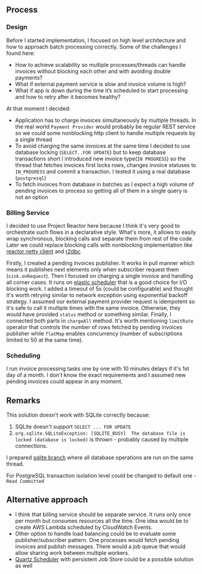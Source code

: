 ## Process

### Design
Before I started implementation, I focused on high level architecture and how to approach batch processing 
correctly. Some of the challenges I found here:
* How to achieve scalability so multiple processes/threads can handle invoices without blocking each other and with avoiding double payments?
* What if external payment service is slow and invoice volume is high? 
* What if app is down during the time it’s scheduled to start processing and how to retry after it becomes healthy?

At that moment I decided:
* Application has to charge invoices simultaneously by multiple threads. In the real world `Payment Provider` would probably
be regular REST service so we could some nonblocking http client to handle multiple requests by a single thread
* To avoid charging the same invoices at the same time I decided to use database locking (`SELECT..FOR UPDATE`) 
but to keep database transactions short I introduced new invoice type(`IN PROGRESS`) so the thread that fetches invoices 
first locks rows, changes invoice statuses to `IN_PROGRESS` and commit a transaction. 
I tested it using a real database (`postgresql`)
* To fetch invoices from database in batches as I expect a high volume of pending invoices to process so getting all of them
in a single query is not an option

### Billing Service
I decided to use Project Reactor here because I think it's very good to orchestrate such flows in a declarative style. 
What's more, it allows to easily wrap synchronous, blocking calls and separate them from rest of the code.
Later we could replace blocking calls with nonblocking implementation like [reactor netty client](https://github.com/reactor/reactor-netty)
and [r2dbc](https://github.com/r2dbc).

Firstly, I created a pending invoices publisher. 
It works in pull manner which means it publishes next elements only when subscriber request them (`sink.onRequest`). 
Then I focused on charging a single invoice and handling all corner cases. It runs on [elastic scheduler](https://projectreactor.io/docs/core/release/api/reactor/core/scheduler/Schedulers.html#elastic--)
that is a good choice for I/O blocking work.
I added a timeout of 5s (could be configurable) and thought it's worth retrying 
similar to network exception using exponential backoff strategy. 
I assumed our external payment provider request is idempotent so it's safe to call it multiple times with the same invoice. 
Otherwise, they would have provided `status` method or something similar.
Finally, I connected both parts in `chargeAll` method. It's worth mentioning `limitRate` operator 
that controls the number of rows fetched by pending invoices publisher 
while `flatMap` enables concurrency (number of subscriptions limited to 50 at the same time).

### Scheduling 
I run invoice processing tasks one by one with 10 minutes delays if it's 1st day of a month. I don't know the exact requirements and 
I assumed new pending invoices could appear in any moment.

## Remarks
This solution doesn't work with SQLite correctly because:
1. SQLite doesn't support `SELECT ... FOR UPDATE`
2. `org.sqlite.SQLiteException: [SQLITE_BUSY]  The database file is locked (database is locked)` is thrown - probably caused by multiple connections.

I prepared [sqlite branch](https://github.com/jbibro/antaeus/tree/sqlite) where all database operations are run on the same thread.

For PostgreSQL transaction isolation level could be changed to default one - `Read Committed`

## Alternative approach

* I think that billing service should be separate service. It runs only once per month but consumes resources all the time.
One idea would be to create AWS Lambda scheduled by CloudWatch Events. 
* Other option to handle load balancing could be to evaluate some publisher/subscriber pattern. 
One processes would fetch pending invoices and publish messages. 
There would a job queue that would allow sharing work between multiple workers.
* [Quartz Scheduler](http://www.quartz-scheduler.org) with persistent Job Store could be a possible solution as well


